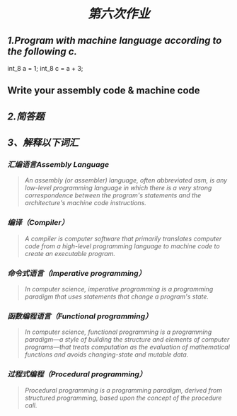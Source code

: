 # <center> *第六次作业*</center>    
## *1.Program with machine language according to the following c.*
int_8 a = 1;
int_8 c = a + 3;    
## Write your assembly code & machine code   
## *2.简答题*   


## *3、解释以下词汇*  
  
### *汇编语言Assembly Language*   
>*An assembly (or assembler) language, often abbreviated asm, is any low-level programming language in which there is a very strong correspondence between the program's statements and the architecture's machine code instructions.*   
### *编译（Compiler）*   
>*A compiler is computer software that primarily translates computer code from a high-level programming language to machine code to create an executable program.*   
### *命令式语言（Imperative programming）*  
>*In computer science, imperative programming is a programming paradigm that uses statements that change a program's state.*   
### *函数编程语言（Functional programming）*  
>*In computer science, functional programming is a programming paradigm—a style of building the structure and elements of computer programs—that treats computation as the evaluation of mathematical functions and avoids changing-state and mutable data.*   
### *过程式编程（Procedural programming）*  
>*Procedural programming is a programming paradigm, derived from structured programming, based upon the concept of the procedure call.*   
